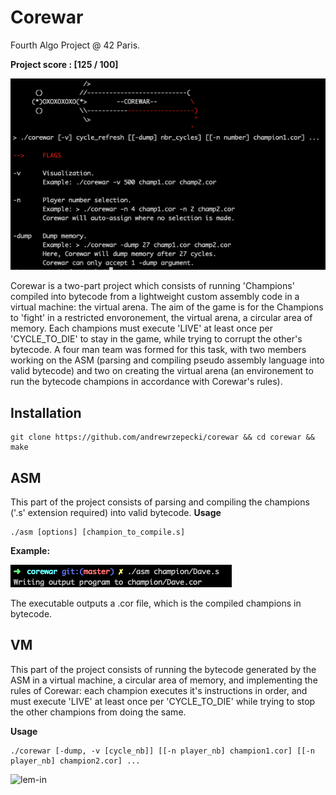 # Corewar
Fourth Algo Project @ 42 Paris.

**Project score : [125 / 100]**

![corewar](png/corewar_usage.png)

Corewar is a two-part project which consists of running 'Champions' compiled into bytecode from a lightweight custom assembly code in a virtual machine: the virtual arena.
The aim of the game is for the Champions to 'fight' in a restricted envoronement, the virtual arena, a circular area of memory. Each champions must execute 'LIVE' at least once per 'CYCLE_TO_DIE' to stay in the game, while trying to corrupt the other's bytecode.
A four man team was formed for this task, with two members working on the ASM (parsing and compiling pseudo assembly language into valid bytecode) and two on creating the virtual arena (an environement to run the bytecode champions in accordance with Corewar's rules). 

## Installation

```
git clone https://github.com/andrewrzepecki/corewar && cd corewar && make

```
## ASM
This part of the project consists of parsing and compiling the champions ('.s' extension required) into valid bytecode.
**Usage**
```
./asm [options] [champion_to_compile.s]
```
**Example:**

![corewar](png/asm_usage.png)

The executable outputs a .cor file, which is the compiled champions in bytecode.

## VM
This part of the project consists of running the bytecode generated by the ASM in a virtual machine, a circular area of memory, and implementing the rules of Corewar: each champion executes it's instructions in order, and must execute 'LIVE' at least once per 'CYCLE_TO_DIE' while trying to stop the other champions from doing the same.

**Usage**

```
./corewar [-dump, -v [cycle_nb]] [[-n player_nb] champion1.cor] [[-n player_nb] champion2.cor] ...
```

![lem-in](https://i.ibb.co/7pSmxPM/Screen-Shot-2019-10-28-at-1-20-03-PM.png)
